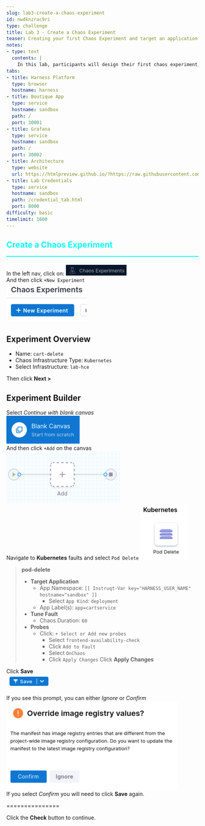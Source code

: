 ```yaml
---
slug: lab3-create-a-chaos-experiment
id: nwdknzrac9ri
type: challenge
title: Lab 3 - Create a Chaos Experiment
teaser: Creating your first Chaos Experiment and target an application for fault injection
notes:
- type: text
  contents: |
    In this lab, participants will design their first chaos experiment, selecting targets and defining what actions will be introduced to simulate disruptive events.
tabs:
- title: Harness Platform
  type: browser
  hostname: harness
- title: Boutique App
  type: service
  hostname: sandbox
  path: /
  port: 30001
- title: Grafana
  type: service
  hostname: sandbox
  path: /
  port: 30002
- title: Architecture
  type: website
  url: https://htmlpreview.github.io/?https://raw.githubusercontent.com/jtitra/field-workshops/blob/main/se-workshop-ce/assets/misc/diagram.html
- title: Lab Credentials
  type: service
  hostname: sandbox
  path: /credential_tab.html
  port: 8000
difficulty: basic
timelimit: 1600
---
```


<style type="text/css" rel="stylesheet">
hr.cyan { background-color: cyan; color: cyan; height: 2px; margin-bottom: -10px; }
h2.cyan { color: cyan; }
</style><h2 class="cyan">Create a Chaos Experiment</h2>
<hr class="cyan">
<br>

In the left nav, click on: ![ce_nav_experiments.png](https://raw.githubusercontent.com/jtitra/field-workshops/main/se-workshop-ce/assets/images/ce_nav_experiments.png) <br>
And then click ```+New Experiment``` <br>
![ce_new_experiment.png](https://raw.githubusercontent.com/jtitra/field-workshops/main/se-workshop-ce/assets/images/ce_new_experiment.png) <br>

## Experiment Overview
- Name: ```cart-delete```
- Chaos Infrastructure Type: ```Kubernetes```
- Select Infrastructure: ```lab-hce```

Then click **Next >** <br>

## Experiment Builder
Select *Continue with blank canvas* <br>
![ce_new_experiment_blank_canvas.png](https://raw.githubusercontent.com/jtitra/field-workshops/main/se-workshop-ce/assets/images/ce_new_experiment_blank_canvas.png) <br>
And then click ```+Add``` on the canvas <br>
![ce_add_to_canvas.png](https://raw.githubusercontent.com/jtitra/field-workshops/main/se-workshop-ce/assets/images/ce_add_to_canvas.png) <br>
Navigate to **Kubernetes** faults and select `Pod Delete`
![ce_fault_pod_delete.png](https://raw.githubusercontent.com/jtitra/field-workshops/main/se-workshop-ce/assets/images/ce_fault_pod_delete.png) <br>

> **pod-delete** <br>
> - **Target Application**
>   - App Namespace: ```[[ Instruqt-Var key="HARNESS_USER_NAME" hostname="sandbox" ]]```
>     - Select ```App Kind```: `deployment`
>   - App Label(s): ```app=cartservice```
> - **Tune Fault**
>   - Chaos Duration: ```60```
> - **Probes**
>   - Click: `+ Select or Add new probes`
>     - Select `frontend-availability-check`
>     - Click `Add to Fault`
>     - Select `OnChaos`
>     - Click `Apply Changes`
> Click **Apply Changes**

Click **Save** <br>
![ce_save.png](https://raw.githubusercontent.com/jtitra/field-workshops/main/se-workshop-ce/assets/images/ce_save.png) <br>

If you see this prompt, you can either *Ignore* or *Confirm* <br>
![ce_save_override_image.png](https://raw.githubusercontent.com/jtitra/field-workshops/main/se-workshop-ce/assets/images/ce_save_override_image.png) <br>
If you select *Confirm* you will need to click **Save** again. <br>

===============

Click the **Check** button to continue.

